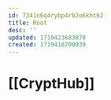 ```yaml
---
id: 7341n6q4rybp4rb2o6kht62
title: Root
desc: ''
updated: 1719423683878
created: 1719418700939
---
```

# [[CryptHub]]



